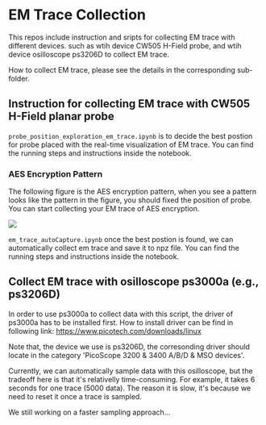 # EM Trace Collection

This repos include instruction and sripts for collecting EM trace with different devices. such as wtih device CW505 H-Field probe, and wtih device osilloscope ps3206D to collect EM trace.


How to collect EM trace, please see the details in the corresponding sub-folder.


## Instruction for collecting EM trace with CW505 H-Field planar probe

```probe_position_exploration_em_trace.ipynb``` is to decide the best postion for probe placed with the real-time visualization of EM trace. You can find the running steps and instructions inside the notebook.

### AES Encryption Pattern
The following figure is the AES encryption pattern, when you see a pattern looks like the pattern in the figure, you should fixed the position of probe. You can start collecting your EM trace of AES encryption.

![](aes_encryption_pattern.png)

```em_trace_autoCapture.ipynb``` once the best postion is found, we can automatically collect em trace and save it to npz file. You can find the running steps and instructions inside the notebook.


## Collect EM trace with osilloscope ps3000a (e.g., ps3206D)

In order to use ps3000a to collect data with this script, the driver of ps3000a has to be installed first. How to install driver can be find in following link: https://www.picotech.com/downloads/linux

Note that, the device we use is ps3206D, the corresonding driver should locate in the category 'PicoScope 3200 & 3400 A/B/D & MSO devices'.

Currently, we can automatically sample data with this osilloscope, but the tradeoff here is that it's relativelly time-consuming. For example, it takes 6 seconds for one trace (5000 data). The reason it is slow, it's because we need to reset it once a trace is sampled. 

We still working on a faster sampling approach...
